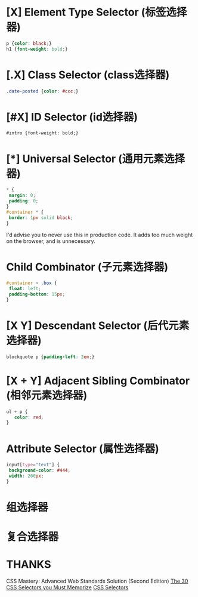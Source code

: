 # [X] Element Type Selector (标签选择器)
```css
p {color: black;}
h1 {font-weight: bold;}
```

# [.X] Class Selector (class选择器)
```css
.date-posted {color: #ccc;}
```

# [#X] ID Selector (id选择器)
```csss
#intro {font-weight: bold;}
```

# [*] Universal Selector (通用元素选择器)
```css
* {
 margin: 0;
 padding: 0;
}
#container * {
 border: 1px solid black;
}
```
I'd advise you to never use this in production code. It adds too much weight on the browser, and is unnecessary.

# Child Combinator (子元素选择器)
```css
#container > .box {
 float: left;
 padding-bottom: 15px;
}
```

# [X Y] Descendant Selector (后代元素选择器)
```css
blockquote p {padding-left: 2em;}
```

# [X + Y] Adjacent Sibling Combinator (相邻元素选择器)
```css
ul + p {
   color: red;
}
```

# Attribute Selector (属性选择器)
```css
input[type="text"] {
 background-color: #444;
 width: 200px;
}
```

# 组选择器


# 复合选择器




# THANKS
CSS Mastery: Advanced Web Standards Solution (Second Edition)
[The 30 CSS Selectors you Must Memorize](http://code.tutsplus.com/tutorials/the-30-css-selectors-you-must-memorize--net-16048)
[CSS Selectors](http://www.sitepoint.com/web-foundations/css-selectors/)

